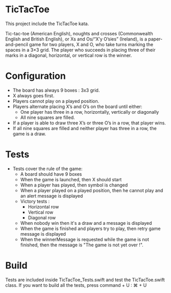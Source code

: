 # TicTacToe

This project include the TicTacToe kata.

Tic-tac-toe (American English), noughts and crosses (Commonwealth English and British English), or Xs and Os/“X’y O’sies” (Ireland), is a paper-and-pencil game for two players, X and O, who take turns marking the spaces in a 3×3 grid. 
The player who succeeds in placing three of their marks in a diagonal, horizontal, or vertical row is the winner.

# Configuration

- The board has always 9 boxes : 3x3 grid.
- X always goes first.
- Players cannot play on a played position.
- Players alternate placing X’s and O’s on the board until either:
  - One player has three in a row, horizontally, vertically or diagonally
  - All nine squares are filled.
- If a player is able to draw three X’s or three O’s in a row, that player wins.
- If all nine squares are filled and neither player has three in a row, the game is a draw.

# Tests

- Tests cover the rule of the game:
  - A board should have 9 boxes
  - When the game is launched, then X should start
  - When a player has played, then symbol is changed
  - When a player played on a played position, then he cannot play and an alert message is displayed
  - Victory tests :
    - Horizontal row
    - Vertical row
    - Diagonal row
  - When nobody win then it's a draw and a message is displayed
  - When the game is finished and players try to play, then retry game message is displayed
  - When the winnerMessage is requested while the game is not finished, then the message is "The game is not yet over !".

# Build

Tests are included inside TicTacToe_Tests.swift and test the TicTacToe.swift class.
If you want to build all the tests, press command + U : ⌘ + U
